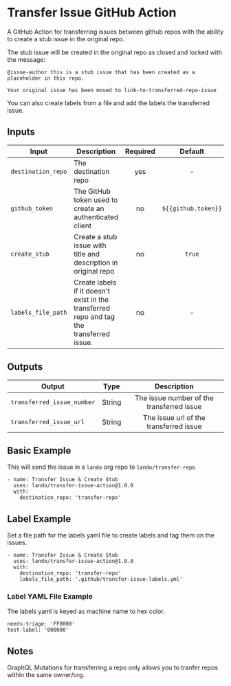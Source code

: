 # Transfer Issue GitHub Action

A GitHub Action for transferring issues between github repos with the ability to create a stub issue in the original repo.

The stub issue will be created in the original repo as closed and locked with the message:

```
@issue-author this is a stub issue that has been created as a placeholder in this repo.

Your original issue has been moved to link-to-transferred-repo-issue
```

You can also create labels from a file and add the labels the transferred issue.  

## Inputs

Input | Description | Required | Default |
----------|-------------|:----------:|:-------:|
| `destination_repo` | The destination repo | yes |-|
| `github_token` | The GitHub token used to create an authenticated client | no | `${{github.token}}` |
| `create_stub` | Create a stub issue with title and description in original repo | no | `true` |
| `labels_file_path` | Create labels if it doesn't exist in the transferred repo and tag the transferred issue. | no |-|

## Outputs

Output | Type | Description |
----------|-------------|:----------:|
| `transferred_issue_number` | String | The issue number of the transferred issue |
| `transferred_issue_url` | String | The issue url of the transferred issue |


## Basic Example

This will send the issue in a `lando` org repo to `lando/transfer-repo` 

```
- name: Transfer Issue & Create Stub
  uses: lando/transfer-issue-action@1.0.0
  with:
    destination_repo: 'transfer-repo'
```

## Label Example

Set a file path for the labels yaml file to create labels and tag them on the issues.

```
- name: Transfer Issue & Create Stub
  uses: lando/transfer-issue-action@1.0.0
  with:
    destination_repo: 'transfer-repo'
    labels_file_path: '.github/transfer-issue-labels.yml'
```

### Label YAML File Example

The labels yaml is keyed as machine name to hex color.  

```
needs-triage: 'FF0000'
test-label: '000000'
```

## Notes

GraphQL Mutations for transferring a repo only allows you to tranfer repos within the same owner/org.  